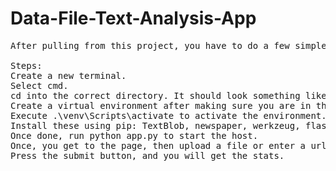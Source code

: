 # Data-File-Text-Analysis-App

<pre>
After pulling from this project, you have to do a few simple steps. 

Steps:
Create a new terminal.
Select cmd.
cd into the correct directory. It should look something like this C:\Users\{user}\Downloads\Data File Analysis App\Data-File-Text-Analysis-App>
Create a virtual environment after making sure you are in the project directory. Execute python -m venv <envname>
Execute .\venv\Scripts\activate to activate the environment. 
Install these using pip: TextBlob, newspaper, werkzeug, flask, flask_executor
Once done, run python app.py to start the host. 
Once, you get to the page, then upload a file or enter a url. 
Press the submit button, and you will get the stats.
</pre>
